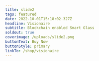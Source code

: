 ```yaml
---
title: slide2
tags: featured
date: 2022-10-01T15:18:02.327Z
headline: Visionaire
subtitle: Blockchain enabled Smart Glass
soldout: true
coverimage: /uploads/slide2.png
buttonText: Buy Now
buttonStyle: primary
linkTo: /shop/visionaire
---
```

